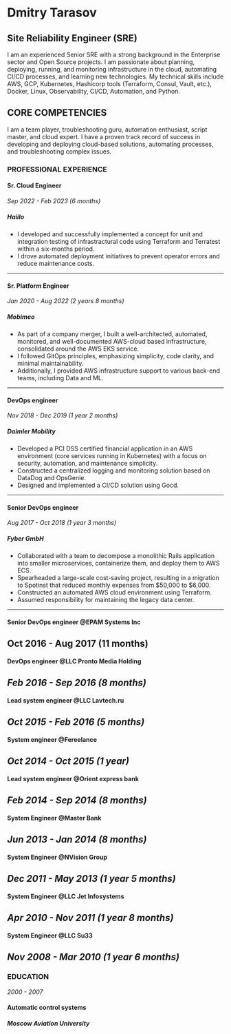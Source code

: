# Dmitry Tarasov

## Site Reliability Engineer (SRE)

I am an experienced Senior SRE with a strong background in the Enterprise sector and Open Source projects. I am passionate about planning, deploying, running, and monitoring infrastructure in the cloud, automating CI/CD processes, and learning new technologies. My technical skills include AWS, GCP, Kubernetes, Hashicorp tools (Terraform, Consul, Vault, etc.), Docker, Linux, Observability, CI/CD, Automation, and Python.

## CORE COMPETENCIES

I am a team player, troubleshooting guru, automation enthusiast, script master, and cloud expert. I have a proven track record of success in developing and deploying cloud-based solutions, automating processes, and troubleshooting complex issues.

### PROFESSIONAL EXPERIENCE

#### Sr. Cloud Engineer

*Sep 2022 - Feb 2023* *(6 months)*

##### Haiilo

- I developed and successfully implemented a concept for unit and integration testing of infrastractural code using Terraform and Terratest within a six-months period.
- I drove automated deployment initiatives to prevent operator errors and reduce maintenance costs.

---------

#### Sr. Platform Engineer

*Jan 2020 - Aug 2022* *(2 years 8 months)*

##### Mobimeo

- As part of a company merger, I built a well-architected, automated, monitored, and well-documented AWS-cloud based infrastructure, consolidated around the AWS EKS service.
- I followed GitOps principles, emphasizing simplicity, code clarity, and minimal maintainability.
- Additionally, I provided AWS infrastructure support to various back-end teams, including Data and ML.

---------

#### DevOps engineer

*Nov 2018 - Dec 2019* *(1 year 2 months)*

##### Daimler Mobility

- Developed a PCI DSS certified financial application in an AWS environment (core services running in Kubernetes) with a focus on security, automation, and maintenance simplicity.
- Constructed a centralized logging and monitoring solution based on DataDog and OpsGenie.
- Designed and implemented a CI/CD solution using Gocd.

---------

#### Senior DevOps engineer 

*Aug 2017 - Oct 2018* *(1 year 3 months)*

##### Fyber GmbH

- Collaborated with a team to decompose a monolithic Rails application into smaller microservices, containerize them, and deploy them to AWS ECS.
- Spearheaded a large-scale cost-saving project, resulting in a migration to Spotinst that reduced monthly expenses from $50,000 to $6,000.
- Constructed an automated AWS cloud environment using Terraform.
- Assumed responsibility for maintaining the legacy data center.

---------

#### Senior DevOps engineer @EPAM Systems Inc

Oct 2016 - Aug 2017 (11 months)
---------
#### DevOps engineer @LLC Pronto Media Holding
*Feb 2016 - Sep 2016* *(8 months)*
---------
#### Lead system engineer @LLC Lavtech.ru
*Oct 2015 - Feb 2016* *(5 months)*
---------
#### System engineer @Fereelance
*Oct 2014 - Oct 2015* *(1 year)*
---------
#### Lead system engineer @Orient express bank
*Feb 2014 - Sep 2014* *(8 months)*
---------
#### System Engineer @Master Bank
*Jun 2013 - Jan 2014* *(8 months)*
---------
#### System Engineer @NVision Group
*Dec 2011 - May 2013* *(1 year 5 months)*
---------
#### System Engineer @LLC Jet Infosystems
*Apr 2010 - Nov 2011* *(1 year 8 months)*
---------
#### System Engineer @LLC Su33
*Nov 2008 - Mar 2010* *(1 year 6 months)*
---------

### EDUCATION

*2000 - 2007*

#### Automatic control systems

##### Moscow Aviation University
